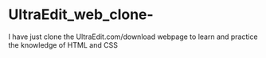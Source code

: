# UltraEdit_web_clone-
I have just clone the UltraEdit.com/download webpage to learn and practice the knowledge of HTML and CSS 
